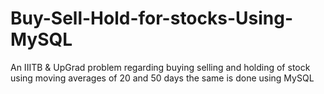 # Buy-Sell-Hold-for-stocks-Using-MySQL
An IIITB &amp; UpGrad problem regarding buying selling and holding of stock using moving averages of 20 and 50 days the same is done using MySQL 

